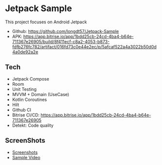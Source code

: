 # Jetpack Sample
This project focuses on Android Jetpack
- Github: https://github.com/longdt57/Jetpack-Sample
- APK: https://app.bitrise.io/app/1bdd25cb-24cd-4ba4-b64e-711367e26905/build/8f411ecf-c8a2-4053-b873-fdfb276fc782/artifact/016fd73c0e44e2ec/p/5afcaf522a4a3022b50d0d4a0de92a2e

## Tech
- Jetpack Compose
- Room
- Unit Testing
- MVVM + Domain (UseCase)
- Kotlin Coroutines
- Hilt
- Github CI
- Bitrise CI/CD: https://app.bitrise.io/app/1bdd25cb-24cd-4ba4-b64e-711367e26905
- Detekt: Code quality

## ScreenShots
- [Screenshots](https://github.com/longdt57/Jetpack-Sample/tree/main/screenshots)
- [Sample Video](https://www.youtube.com/shorts/AKgbdqzI1Tc)
